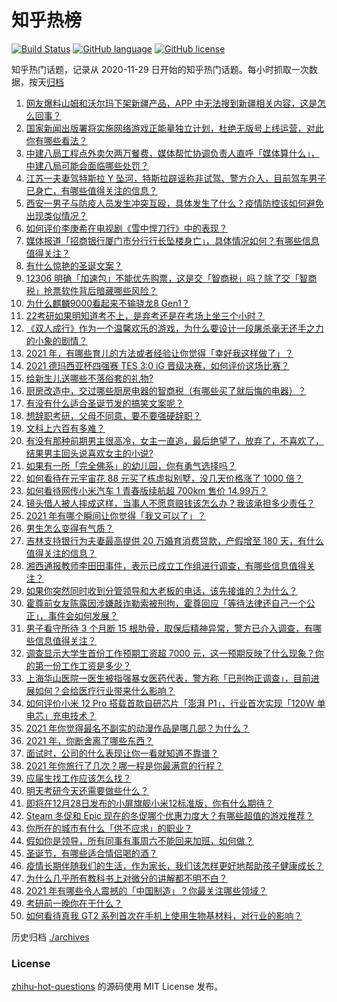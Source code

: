 # 知乎热榜
[![Build Status](https://github.com/ToWeLong/zhihu-hot-questions/workflows/CI/badge.svg)](https://github.com/ToWeLong/zhihu-hot-questions/actions)
[![GitHub language](https://img.shields.io/badge/language-golang-orange.svg)](https://golang.org/)
[![GitHub license](https://img.shields.io/github/license/ToWeLong/zhihu-hot-questions)](https://github.com/ToWeLong/zhihu-hot-questions/blob/main/LICENSE)

知乎热门话题，记录从 2020-11-29 日开始的知乎热门话题。每小时抓取一次数据，按天[归档](./archives)

<!-- BEGIN -->

1. [网友爆料山姆和沃尔玛下架新疆产品，APP 中无法搜到新疆相关内容，这是怎么回事？](https://www.zhihu.com/question/508088598)
1. [国家新闻出版署将实施网络游戏正能量独立计划，杜绝无版号上线运营，对此你有哪些看法？](https://www.zhihu.com/question/506414653)
1. [中建八局工程点外卖欠两万餐费，媒体帮忙协调负责人直呼「媒体算什么」，中建八局可能会面临哪些处罚？](https://www.zhihu.com/question/508068418)
1. [江苏一夫妻驾特斯拉 Y 坠河，特斯拉辟谣称非试驾、警方介入，目前驾车男子已身亡，有哪些值得关注的信息？](https://www.zhihu.com/question/508147708)
1. [西安一男子与防疫人员发生冲突互殴，具体发生了什么？疫情防控该如何避免出现类似情况？](https://www.zhihu.com/question/508089470)
1. [如何评价李庚希在电视剧《雪中悍刀行》中的表现？](https://www.zhihu.com/question/506147677)
1. [媒体报道「招商银行厦门市分行行长坠楼身亡」，具体情况如何？有哪些信息值得关注？](https://www.zhihu.com/question/508107661)
1. [有什么惊艳的圣诞文案？](https://www.zhihu.com/question/435118791)
1. [12306 明确「加速包」不能优先购票，这是交「智商税」吗？除了交「智商税」抢票软件背后暗藏哪些风险？](https://www.zhihu.com/question/508103531)
1. [为什么麒麟9000看起来不输骁龙8 Gen1？](https://www.zhihu.com/question/506894246)
1. [22考研如果明知道考不上，是弃考还是在考场上坐三个小时？](https://www.zhihu.com/question/463857051)
1. [《双人成行》作为一个温馨欢乐的游戏，为什么要设计一段屠杀毫无还手之力的小象的剧情？](https://www.zhihu.com/question/506647216)
1. [2021 年，有哪些育儿的方法或者经验让你觉得「幸好我这样做了」？](https://www.zhihu.com/question/506114028)
1. [2021 德玛西亚杯四强赛 TES 3:0 iG 晋级决赛，如何评价这场比赛？](https://www.zhihu.com/question/508149361)
1. [给新生儿送哪些不落俗套的礼物?](https://www.zhihu.com/question/355118694)
1. [厨房改造中，交过哪些厨房电器的智商税（有哪些买了就后悔的电器）？](https://www.zhihu.com/question/507914495)
1. [有没有什么适合圣诞节发的搞笑文案呢？](https://www.zhihu.com/question/502991683)
1. [想辞职考研，父母不同意，要不要强硬辞职？](https://www.zhihu.com/question/507662045)
1. [文科上六百有多难？](https://www.zhihu.com/question/350905229)
1. [有没有那种前期男主很高冷，女主一直追，最后绝望了，放弃了，不喜欢了，结果男主回头说喜欢女主的小说?](https://www.zhihu.com/question/356578877)
1. [如果有一所「完全佛系」的幼儿园，你有勇气选择吗？](https://www.zhihu.com/question/506111551)
1. [如何看待在元宇宙花 88 元买了栋虚拟别墅，没几天价格涨了 1000 倍？](https://www.zhihu.com/question/507612592)
1. [如何看待网传小米汽车 1 青春版续航超 700km 售价 14.99万？](https://www.zhihu.com/question/507883804)
1. [镜头借人被人摔成这样，当事人不愿意赔钱该怎么办？我该承担多少责任？](https://www.zhihu.com/question/507424187)
1. [2021 年有哪个瞬间让你觉得「我又可以了」？](https://www.zhihu.com/question/504124075)
1. [男生怎么变得有气质？](https://www.zhihu.com/question/29569463)
1. [吉林支持银行为夫妻最高提供 20 万婚育消费贷款，产假增至 180 天，有什么值得关注的信息？](https://www.zhihu.com/question/507920935)
1. [湘西通报教师李田田事件，表示已成立工作组进行调查，有哪些信息值得关注？](https://www.zhihu.com/question/508056747)
1. [如果你突然同时收到分管领导和大老板的电话，该先接谁的？为什么？](https://www.zhihu.com/question/499348668)
1. [霍尊前女友陈露因涉嫌敲诈勒索被刑拘，霍尊回应「等待法律还自己一个公正」，事件会如何发展？](https://www.zhihu.com/question/508056030)
1. [男子看守所待 3 个月断 15 根肋骨，取保后精神异常，警方已介入调查，有哪些信息值得关注？](https://www.zhihu.com/question/508047734)
1. [调查显示大学生首份工作预期工资超 7000 元，这一预期反映了什么现象？你的第一份工作工资是多少？](https://www.zhihu.com/question/507866947)
1. [上海华山医院一医生被指强暴女医药代表，警方称「已刑拘正调查」，目前进展如何？会给医疗行业带来什么影响？](https://www.zhihu.com/question/507810999)
1. [如何评价小米 12 Pro 搭载首款自研芯片「澎湃 P1」，行业首次实现「120W 单电芯」充电技术？](https://www.zhihu.com/question/508113361)
1. [2021 年你觉得最名不副实的动漫作品是哪几部？为什么？](https://www.zhihu.com/question/504816680)
1. [2021 年，你断舍离了哪些东西？](https://www.zhihu.com/question/503464158)
1. [面试时，公司的什么表现让你一看就知道不靠谱？](https://www.zhihu.com/question/504116103)
1. [2021 年你旅行了几次？哪一程是你最满意的行程？](https://www.zhihu.com/question/507150935)
1. [应届生找工作应该怎么找？](https://www.zhihu.com/question/500822678)
1. [明天考研今天还需要做些什么？](https://www.zhihu.com/question/508040376)
1. [即将在12月28日发布的小屏旗舰小米12标准版，你有什么期待？](https://www.zhihu.com/question/507805354)
1. [Steam 冬促和 Epic 现在的冬促哪个优惠力度大？有哪些超值的游戏推荐？](https://www.zhihu.com/question/507628949)
1. [你所在的城市有什么「供不应求」的职业？](https://www.zhihu.com/question/502617379)
1. [假如你是领导，所有同事有事周六不能回来加班，如何做？](https://www.zhihu.com/question/494968223)
1. [圣诞节，有哪些适合情侣喝的酒？](https://www.zhihu.com/question/506602669)
1. [疫情长期伴随我们的生活，作为家长，我们该怎样更好地帮助孩子健康成长？](https://www.zhihu.com/question/506110383)
1. [为什么几乎所有教科书上对微分的讲解都不明不白？](https://www.zhihu.com/question/438795295)
1. [2021 年有哪些令人震撼的「中国制造」？你最关注哪些领域？](https://www.zhihu.com/question/507483481)
1. [考研前一晚你在干什么？](https://www.zhihu.com/question/436373743)
1. [如何看待真我 GT2 系列首次在手机上使用生物基材料，对行业的影响？](https://www.zhihu.com/question/508069355)

<!-- END -->

历史归档 [./archives](./archives)


### License
[zhihu-hot-questions](https://github.com/towelong/zhihu-hot-questions) 的源码使用 MIT License 发布。